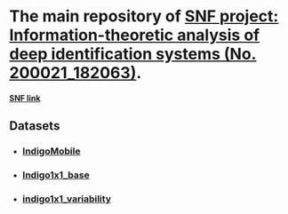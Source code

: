 # The main repository of [SNF project: Information-theoretic analysis of deep identification systems (No. 200021_182063)](http://sip.unige.ch/projects/snf-it-dis/about-project/). 
#### [SNF link](https://p3.snf.ch/Project-182063)

## Datasets
- ### [IndigoMobile](./datasets/indigomobile/)
- ### [Indigo1x1_base](./datasets/indigo1x1base/)
<!-- ###### _(the data set will be released on December 2021 after WIFS 2021 public presentation)_ -->
- ### [indigo1x1_variability](./datasets/indigo1x1variability/)
